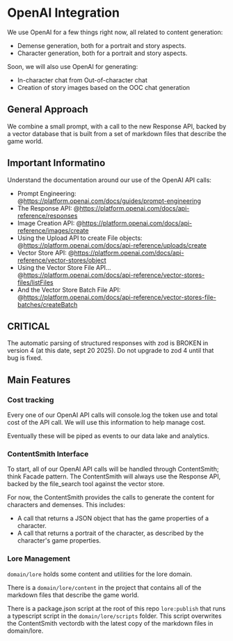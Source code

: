 # OpenAI Integration

We use OpenAI for a few things right now, all related to content generation:
- Demense generation, both for a portrait and story aspects.
- Character generation, both for a portrait and story aspects.

Soon, we will also use OpenAI for generating:
- In-character chat from Out-of-character chat
- Creation of story images based on the OOC chat generation


## General Approach

We combine a small prompt, with a call to the new Response API, backed by a vector database that is built from a set of markdown files that describe the game world.

## Important Informatino

Understand the documentation around our use of the OpenAI API calls:

* Prompt Engineering: @https://platform.openai.com/docs/guides/prompt-engineering
* The Response API: @https://platform.openai.com/docs/api-reference/responses
* Image Creation API: @https://platform.openai.com/docs/api-reference/images/create
* Using the Upload API to create File objects: @https://platform.openai.com/docs/api-reference/uploads/create
* Vector Store API: @https://platform.openai.com/docs/api-reference/vector-stores/object
* Using the Vector Store File API... @https://platform.openai.com/docs/api-reference/vector-stores-files/listFiles
* And the Vector Store Batch File API: @https://platform.openai.com/docs/api-reference/vector-stores-file-batches/createBatch


## CRITICAL

The automatic parsing of structured responses with zod is BROKEN in version 4 (at this date, sept 20 2025).  Do not upgrade to zod 4 until that bug is fixed.

## Main Features

### Cost tracking

Every one of our OpenAI API calls will console.log the token use and total cost of the API call.  We will use this information to help manage cost.

Eventually these will be piped as events to our data lake and analytics.

### ContentSmith Interface

To start, all of our OpenAI API calls will be handled through ContentSmith; think Facade pattern.  The ContentSmith will always use the Response API, backed by the file_search tool against the vector store.

For now, the ContentSmith provides the calls to generate the content for characters and demenses.  This includes:
* A call that returns a JSON object that has the game properties of a character.
* A call that returns a portrait of the character, as described by the character's game properties.

### Lore Management

`domain/lore` holds some content and utilities for the lore domain.

There is a `domain/lore/content` in the project that contains all of the markdown files that describe the game world.

There is a package.json script at the root of this repo `lore:publish` that runs a typescript script in the `domain/lore/scripts` folder.  This script overwrites the ContentSmith vectordb with the latest copy of the markdown files in domain/lore.

